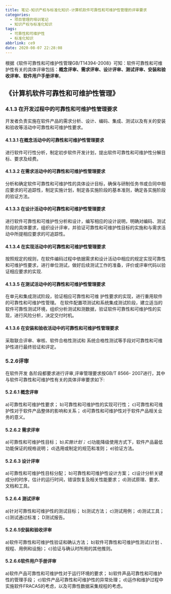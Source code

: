 ```yaml
---
title: 笔记-知识产权与标准化知识-计算机软件可靠性和可维护性管理的评审要求
categories:
  - 项目管理的培训笔记
  - 知识产权与标准化知识
tags:
  - 可靠性和可维护性
  - 标准化知识
abbrlink: ce9
date: 2020-08-07 22:28:08
---
```


根据《软件可靠性和可维护性管理GB/T14394-2008》可知：软件可靠性和可维护性有关的具体评审包括：**概念评审、需求评审、设计评审、测试评审、安装和验收评审、软件用户手册评审**。

<!-- more -->


## 《计算机软件可靠性和可维护性管理》


### 4.1.3 在开发过程中的可靠性和可维护性管理要求

开发者负责实施在软件产品的需求分析、设计、编码、集成、测试以及有关的安装和验收等活动中可靠性和可维护性要求。

#### 4.1.3.1 在概念活动中的可靠性和可维护性管理要求

进行软件可行性分析，制定初步软件开发计划，提出软件可靠性和可维护性分解目标、要求及经费。

#### 4.1.3.2 在需求活动中的可靠性和可维护性管理要求

分析和确定软件可靠性和可维护性的具体设计目标，确保与研制任务书或合同中相应要求的可追踪性，制定实施计划，制定各实施阶段的基本准则，确定各实施阶段的验证方法。

#### 4.1.3.3 在设计活动中的可靠性和可维护性管理要求

进行软件可靠性和可维护性分析和设计，编写相应的设计说明，明确对编码、测试阶段的具体要求，组织设计评审，并验证可靠性和可维护性目标的实施和与需求活动中所提相应要求的可追踪性。

#### 4.1.3.4 在实现活动中的可靠性和可维护性管理要求

按照规定的规则，在软件编码过程中依据需求和设计活动中相应的规定实现可靠性和可维护性要求，进行单位测试，做好后续测试工作的准备，评价或评审代码以验证相应要求的实现.

#### 4.1.3.5 在测试活动中的可靠性和可维护性管理要求

在单元和集成测试阶段，验证相应可靠性和可维 护性要求的实现，进行重用软件的可靠性和可维护性管理。 在软件配置项测试和系统集成测试阶段，建立适当的软件可靠性测试环境，组织分析测试和测数据，验证软件可靠性和可维护性的实现，进行风险分析，决定交付时机。

#### 4.1.3.6 在安装和验收活动中的可靠性和可维护性管理要求

采取联合评审、审核、软件合格性测试和 系统合格性测试等手段对可靠性和可维护性进行最终验证和评定。

### 5.2.6评审

在软件开发 各阶段都要求进行评审,评审管理要求按GB/T 8566- 2007进行，其中与软件可靠性和可维护性有关的具体评审要求如下:

#### 5.2.6.1 概念评审

a)可靠性和可维护性要求；
b)可靠性和可维护性的实现可行性；
c)可靠性和可维护性对于软件产品整体的影响和关系；
d)可靠性和可维护性对于软件产品相关业务的意义。

#### 5.2.6.2 需求评审

a)可靠性和可维护性目标；
b)*实施计划；*
c)功能降级使用方式下，软件产品最低功能保证的规格说明；
d)选用或制定的规范和准则；
e)验证方法。

#### 5.2.6.3 设计评审

a)可靠性和可维护性目标分配；
b)可靠性和可维护性设计方案；
c)设计分析关键成分的时序，估计的运行时间，错误恢复及相关性能要求；
d)测试原理、要求、文档和工具。

#### 5.2.6.4 测试评审

a)针对可靠性和可维护性的测试目标；
b)测试方法；
c)测试用例；
d)测试工具；
c)测试通过标准；
D测试报告。

#### 5.2.6.5安装和验收评审

a)软件可靠性和可维护性验证和确认方法；
b)软件可靠性和可维护性测试(计划 、规程、用例和设施)；
c)验证与确认时所用的其他推则。

#### 5.2.6.6软件用户手册评审

a)软件产品可靠性和可维护性对于运行环境的要求；
b)软件声品可靠性和可维护性的管理手段；
c)软件产品可靠性和可维护性的异常处理；
d)运作和维护过程中实施软件FRACAS的考虑，以及可靠性数据采集规程的考虑。
